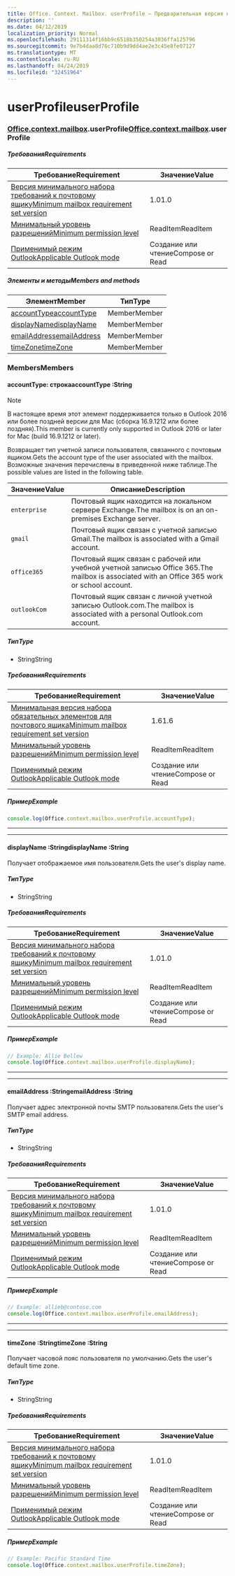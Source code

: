 ```yaml
---
title: Office. Context. Mailbox. userProfile — Предварительная версия набора требований
description: ''
ms.date: 04/12/2019
localization_priority: Normal
ms.openlocfilehash: 29111314f16bb9c6518b350254a3036ffa125796
ms.sourcegitcommit: 9e7b4daa8d76c710b9d9dd4ae2e3c45e8fe07127
ms.translationtype: MT
ms.contentlocale: ru-RU
ms.lasthandoff: 04/24/2019
ms.locfileid: "32451964"
---
```

# <a name="userprofile"></a><span data-ttu-id="cbb87-102">userProfile</span><span class="sxs-lookup"><span data-stu-id="cbb87-102">userProfile</span></span>

### <a name="officeofficemdcontextofficecontextmdmailboxofficecontextmailboxmduserprofile"></a><span data-ttu-id="cbb87-103">[Office](Office.md)[.context](Office.context.md)[.mailbox](Office.context.mailbox.md).userProfile</span><span class="sxs-lookup"><span data-stu-id="cbb87-103">[Office](Office.md)[.context](Office.context.md)[.mailbox](Office.context.mailbox.md).userProfile</span></span>

##### <a name="requirements"></a><span data-ttu-id="cbb87-104">Требования</span><span class="sxs-lookup"><span data-stu-id="cbb87-104">Requirements</span></span>

|<span data-ttu-id="cbb87-105">Требование</span><span class="sxs-lookup"><span data-stu-id="cbb87-105">Requirement</span></span>| <span data-ttu-id="cbb87-106">Значение</span><span class="sxs-lookup"><span data-stu-id="cbb87-106">Value</span></span>|
|---|---|
|[<span data-ttu-id="cbb87-107">Версия минимального набора требований к почтовому ящику</span><span class="sxs-lookup"><span data-stu-id="cbb87-107">Minimum mailbox requirement set version</span></span>](/office/dev/add-ins/reference/requirement-sets/outlook-api-requirement-sets)| <span data-ttu-id="cbb87-108">1.0</span><span class="sxs-lookup"><span data-stu-id="cbb87-108">1.0</span></span>|
|[<span data-ttu-id="cbb87-109">Минимальный уровень разрешений</span><span class="sxs-lookup"><span data-stu-id="cbb87-109">Minimum permission level</span></span>](/outlook/add-ins/understanding-outlook-add-in-permissions)| <span data-ttu-id="cbb87-110">ReadItem</span><span class="sxs-lookup"><span data-stu-id="cbb87-110">ReadItem</span></span>|
|[<span data-ttu-id="cbb87-111">Применимый режим Outlook</span><span class="sxs-lookup"><span data-stu-id="cbb87-111">Applicable Outlook mode</span></span>](/outlook/add-ins/#extension-points)| <span data-ttu-id="cbb87-112">Создание или чтение</span><span class="sxs-lookup"><span data-stu-id="cbb87-112">Compose or Read</span></span>|

##### <a name="members-and-methods"></a><span data-ttu-id="cbb87-113">Элементы и методы</span><span class="sxs-lookup"><span data-stu-id="cbb87-113">Members and methods</span></span>

| <span data-ttu-id="cbb87-114">Элемент</span><span class="sxs-lookup"><span data-stu-id="cbb87-114">Member</span></span> | <span data-ttu-id="cbb87-115">Тип</span><span class="sxs-lookup"><span data-stu-id="cbb87-115">Type</span></span> |
|--------|------|
| [<span data-ttu-id="cbb87-116">accountType</span><span class="sxs-lookup"><span data-stu-id="cbb87-116">accountType</span></span>](#accounttype-string) | <span data-ttu-id="cbb87-117">Member</span><span class="sxs-lookup"><span data-stu-id="cbb87-117">Member</span></span> |
| [<span data-ttu-id="cbb87-118">displayName</span><span class="sxs-lookup"><span data-stu-id="cbb87-118">displayName</span></span>](#displayname-string) | <span data-ttu-id="cbb87-119">Member</span><span class="sxs-lookup"><span data-stu-id="cbb87-119">Member</span></span> |
| [<span data-ttu-id="cbb87-120">emailAddress</span><span class="sxs-lookup"><span data-stu-id="cbb87-120">emailAddress</span></span>](#emailaddress-string) | <span data-ttu-id="cbb87-121">Member</span><span class="sxs-lookup"><span data-stu-id="cbb87-121">Member</span></span> |
| [<span data-ttu-id="cbb87-122">timeZone</span><span class="sxs-lookup"><span data-stu-id="cbb87-122">timeZone</span></span>](#timezone-string) | <span data-ttu-id="cbb87-123">Member</span><span class="sxs-lookup"><span data-stu-id="cbb87-123">Member</span></span> |

### <a name="members"></a><span data-ttu-id="cbb87-124">Members</span><span class="sxs-lookup"><span data-stu-id="cbb87-124">Members</span></span>

####  <a name="accounttype-string"></a><span data-ttu-id="cbb87-125">accountType: строка</span><span class="sxs-lookup"><span data-stu-id="cbb87-125">accountType :String</span></span>

> [!NOTE]
> <span data-ttu-id="cbb87-126">В настоящее время этот элемент поддерживается только в Outlook 2016 или более поздней версии для Mac (сборка 16.9.1212 или более поздняя).</span><span class="sxs-lookup"><span data-stu-id="cbb87-126">This member is currently only supported in Outlook 2016 or later for Mac (build 16.9.1212 or later).</span></span>

<span data-ttu-id="cbb87-127">Возвращает тип учетной записи пользователя, связанного с почтовым ящиком.</span><span class="sxs-lookup"><span data-stu-id="cbb87-127">Gets the account type of the user associated with the mailbox.</span></span> <span data-ttu-id="cbb87-128">Возможные значения перечислены в приведенной ниже таблице.</span><span class="sxs-lookup"><span data-stu-id="cbb87-128">The possible values are listed in the following table.</span></span>

| <span data-ttu-id="cbb87-129">Значение</span><span class="sxs-lookup"><span data-stu-id="cbb87-129">Value</span></span> | <span data-ttu-id="cbb87-130">Описание</span><span class="sxs-lookup"><span data-stu-id="cbb87-130">Description</span></span> |
|-------|-------------|
| `enterprise` | <span data-ttu-id="cbb87-131">Почтовый ящик находится на локальном сервере Exchange.</span><span class="sxs-lookup"><span data-stu-id="cbb87-131">The mailbox is on an on-premises Exchange server.</span></span> |
| `gmail` | <span data-ttu-id="cbb87-132">Почтовый ящик связан с учетной записью Gmail.</span><span class="sxs-lookup"><span data-stu-id="cbb87-132">The mailbox is associated with a Gmail account.</span></span> |
| `office365` | <span data-ttu-id="cbb87-133">Почтовый ящик связан с рабочей или учебной учетной записью Office 365.</span><span class="sxs-lookup"><span data-stu-id="cbb87-133">The mailbox is associated with an Office 365 work or school account.</span></span> |
| `outlookCom` | <span data-ttu-id="cbb87-134">Почтовый ящик связан с личной учетной записью Outlook.com.</span><span class="sxs-lookup"><span data-stu-id="cbb87-134">The mailbox is associated with a personal Outlook.com account.</span></span> |

##### <a name="type"></a><span data-ttu-id="cbb87-135">Тип</span><span class="sxs-lookup"><span data-stu-id="cbb87-135">Type</span></span>

*   <span data-ttu-id="cbb87-136">String</span><span class="sxs-lookup"><span data-stu-id="cbb87-136">String</span></span>

##### <a name="requirements"></a><span data-ttu-id="cbb87-137">Требования</span><span class="sxs-lookup"><span data-stu-id="cbb87-137">Requirements</span></span>

|<span data-ttu-id="cbb87-138">Требование</span><span class="sxs-lookup"><span data-stu-id="cbb87-138">Requirement</span></span>| <span data-ttu-id="cbb87-139">Значение</span><span class="sxs-lookup"><span data-stu-id="cbb87-139">Value</span></span>|
|---|---|
|[<span data-ttu-id="cbb87-140">Минимальная версия набора обязательных элементов для почтового ящика</span><span class="sxs-lookup"><span data-stu-id="cbb87-140">Minimum mailbox requirement set version</span></span>](/office/dev/add-ins/reference/requirement-sets/outlook-api-requirement-sets)| <span data-ttu-id="cbb87-141">1.6</span><span class="sxs-lookup"><span data-stu-id="cbb87-141">1.6</span></span> |
|[<span data-ttu-id="cbb87-142">Минимальный уровень разрешений</span><span class="sxs-lookup"><span data-stu-id="cbb87-142">Minimum permission level</span></span>](/outlook/add-ins/understanding-outlook-add-in-permissions)| <span data-ttu-id="cbb87-143">ReadItem</span><span class="sxs-lookup"><span data-stu-id="cbb87-143">ReadItem</span></span>|
|[<span data-ttu-id="cbb87-144">Применимый режим Outlook</span><span class="sxs-lookup"><span data-stu-id="cbb87-144">Applicable Outlook mode</span></span>](/outlook/add-ins/#extension-points)| <span data-ttu-id="cbb87-145">Создание или чтение</span><span class="sxs-lookup"><span data-stu-id="cbb87-145">Compose or Read</span></span>|

##### <a name="example"></a><span data-ttu-id="cbb87-146">Пример</span><span class="sxs-lookup"><span data-stu-id="cbb87-146">Example</span></span>

```javascript
console.log(Office.context.mailbox.userProfile.accountType);
```

---
---

####  <a name="displayname-string"></a><span data-ttu-id="cbb87-147">displayName :String</span><span class="sxs-lookup"><span data-stu-id="cbb87-147">displayName :String</span></span>

<span data-ttu-id="cbb87-148">Получает отображаемое имя пользователя.</span><span class="sxs-lookup"><span data-stu-id="cbb87-148">Gets the user's display name.</span></span>

##### <a name="type"></a><span data-ttu-id="cbb87-149">Тип</span><span class="sxs-lookup"><span data-stu-id="cbb87-149">Type</span></span>

*   <span data-ttu-id="cbb87-150">String</span><span class="sxs-lookup"><span data-stu-id="cbb87-150">String</span></span>

##### <a name="requirements"></a><span data-ttu-id="cbb87-151">Требования</span><span class="sxs-lookup"><span data-stu-id="cbb87-151">Requirements</span></span>

|<span data-ttu-id="cbb87-152">Требование</span><span class="sxs-lookup"><span data-stu-id="cbb87-152">Requirement</span></span>| <span data-ttu-id="cbb87-153">Значение</span><span class="sxs-lookup"><span data-stu-id="cbb87-153">Value</span></span>|
|---|---|
|[<span data-ttu-id="cbb87-154">Версия минимального набора требований к почтовому ящику</span><span class="sxs-lookup"><span data-stu-id="cbb87-154">Minimum mailbox requirement set version</span></span>](/office/dev/add-ins/reference/requirement-sets/outlook-api-requirement-sets)| <span data-ttu-id="cbb87-155">1.0</span><span class="sxs-lookup"><span data-stu-id="cbb87-155">1.0</span></span>|
|[<span data-ttu-id="cbb87-156">Минимальный уровень разрешений</span><span class="sxs-lookup"><span data-stu-id="cbb87-156">Minimum permission level</span></span>](/outlook/add-ins/understanding-outlook-add-in-permissions)| <span data-ttu-id="cbb87-157">ReadItem</span><span class="sxs-lookup"><span data-stu-id="cbb87-157">ReadItem</span></span>|
|[<span data-ttu-id="cbb87-158">Применимый режим Outlook</span><span class="sxs-lookup"><span data-stu-id="cbb87-158">Applicable Outlook mode</span></span>](/outlook/add-ins/#extension-points)| <span data-ttu-id="cbb87-159">Создание или чтение</span><span class="sxs-lookup"><span data-stu-id="cbb87-159">Compose or Read</span></span>|

##### <a name="example"></a><span data-ttu-id="cbb87-160">Пример</span><span class="sxs-lookup"><span data-stu-id="cbb87-160">Example</span></span>

```javascript
// Example: Allie Bellew
console.log(Office.context.mailbox.userProfile.displayName);
```

---
---

####  <a name="emailaddress-string"></a><span data-ttu-id="cbb87-161">emailAddress :String</span><span class="sxs-lookup"><span data-stu-id="cbb87-161">emailAddress :String</span></span>

<span data-ttu-id="cbb87-162">Получает адрес электронной почты SMTP пользователя.</span><span class="sxs-lookup"><span data-stu-id="cbb87-162">Gets the user's SMTP email address.</span></span>

##### <a name="type"></a><span data-ttu-id="cbb87-163">Тип</span><span class="sxs-lookup"><span data-stu-id="cbb87-163">Type</span></span>

*   <span data-ttu-id="cbb87-164">String</span><span class="sxs-lookup"><span data-stu-id="cbb87-164">String</span></span>

##### <a name="requirements"></a><span data-ttu-id="cbb87-165">Требования</span><span class="sxs-lookup"><span data-stu-id="cbb87-165">Requirements</span></span>

|<span data-ttu-id="cbb87-166">Требование</span><span class="sxs-lookup"><span data-stu-id="cbb87-166">Requirement</span></span>| <span data-ttu-id="cbb87-167">Значение</span><span class="sxs-lookup"><span data-stu-id="cbb87-167">Value</span></span>|
|---|---|
|[<span data-ttu-id="cbb87-168">Версия минимального набора требований к почтовому ящику</span><span class="sxs-lookup"><span data-stu-id="cbb87-168">Minimum mailbox requirement set version</span></span>](/office/dev/add-ins/reference/requirement-sets/outlook-api-requirement-sets)| <span data-ttu-id="cbb87-169">1.0</span><span class="sxs-lookup"><span data-stu-id="cbb87-169">1.0</span></span>|
|[<span data-ttu-id="cbb87-170">Минимальный уровень разрешений</span><span class="sxs-lookup"><span data-stu-id="cbb87-170">Minimum permission level</span></span>](/outlook/add-ins/understanding-outlook-add-in-permissions)| <span data-ttu-id="cbb87-171">ReadItem</span><span class="sxs-lookup"><span data-stu-id="cbb87-171">ReadItem</span></span>|
|[<span data-ttu-id="cbb87-172">Применимый режим Outlook</span><span class="sxs-lookup"><span data-stu-id="cbb87-172">Applicable Outlook mode</span></span>](/outlook/add-ins/#extension-points)| <span data-ttu-id="cbb87-173">Создание или чтение</span><span class="sxs-lookup"><span data-stu-id="cbb87-173">Compose or Read</span></span>|

##### <a name="example"></a><span data-ttu-id="cbb87-174">Пример</span><span class="sxs-lookup"><span data-stu-id="cbb87-174">Example</span></span>

```javascript
// Example: allieb@contoso.com
console.log(Office.context.mailbox.userProfile.emailAddress);
```

---
---

####  <a name="timezone-string"></a><span data-ttu-id="cbb87-175">timeZone :String</span><span class="sxs-lookup"><span data-stu-id="cbb87-175">timeZone :String</span></span>

<span data-ttu-id="cbb87-176">Получает часовой пояс пользователя по умолчанию.</span><span class="sxs-lookup"><span data-stu-id="cbb87-176">Gets the user's default time zone.</span></span>

##### <a name="type"></a><span data-ttu-id="cbb87-177">Тип</span><span class="sxs-lookup"><span data-stu-id="cbb87-177">Type</span></span>

*   <span data-ttu-id="cbb87-178">String</span><span class="sxs-lookup"><span data-stu-id="cbb87-178">String</span></span>

##### <a name="requirements"></a><span data-ttu-id="cbb87-179">Требования</span><span class="sxs-lookup"><span data-stu-id="cbb87-179">Requirements</span></span>

|<span data-ttu-id="cbb87-180">Требование</span><span class="sxs-lookup"><span data-stu-id="cbb87-180">Requirement</span></span>| <span data-ttu-id="cbb87-181">Значение</span><span class="sxs-lookup"><span data-stu-id="cbb87-181">Value</span></span>|
|---|---|
|[<span data-ttu-id="cbb87-182">Версия минимального набора требований к почтовому ящику</span><span class="sxs-lookup"><span data-stu-id="cbb87-182">Minimum mailbox requirement set version</span></span>](/office/dev/add-ins/reference/requirement-sets/outlook-api-requirement-sets)| <span data-ttu-id="cbb87-183">1.0</span><span class="sxs-lookup"><span data-stu-id="cbb87-183">1.0</span></span>|
|[<span data-ttu-id="cbb87-184">Минимальный уровень разрешений</span><span class="sxs-lookup"><span data-stu-id="cbb87-184">Minimum permission level</span></span>](/outlook/add-ins/understanding-outlook-add-in-permissions)| <span data-ttu-id="cbb87-185">ReadItem</span><span class="sxs-lookup"><span data-stu-id="cbb87-185">ReadItem</span></span>|
|[<span data-ttu-id="cbb87-186">Применимый режим Outlook</span><span class="sxs-lookup"><span data-stu-id="cbb87-186">Applicable Outlook mode</span></span>](/outlook/add-ins/#extension-points)| <span data-ttu-id="cbb87-187">Создание или чтение</span><span class="sxs-lookup"><span data-stu-id="cbb87-187">Compose or Read</span></span>|

##### <a name="example"></a><span data-ttu-id="cbb87-188">Пример</span><span class="sxs-lookup"><span data-stu-id="cbb87-188">Example</span></span>

```javascript
// Example: Pacific Standard Time
console.log(Office.context.mailbox.userProfile.timeZone);
```
